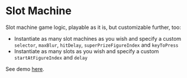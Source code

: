 # Slot Machine

Slot machine game logic, playable as it is, but customizable further, too:

* Instantiate as many slot machines as you wish and specify a custom `selector`, `maxBlur`, `hitDelay`, `superPrizeFigureIndex` and `keyToPress`
* Instantiate as many slots as you wish and specify a custom `startAtFigureIndex` and `delay`

See demo [here](http://www.niccolomineo.com/demos/slotmachine/).
